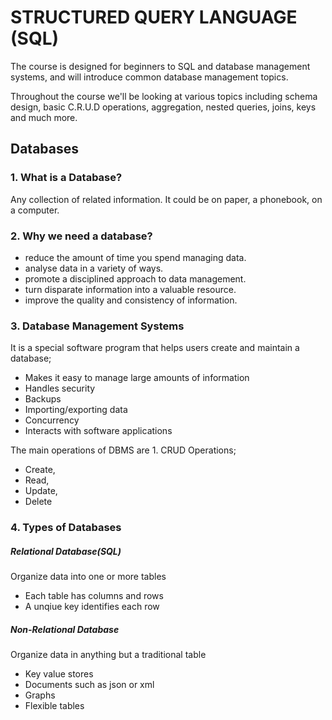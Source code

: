 # STRUCTURED QUERY LANGUAGE (SQL)
The course is designed for beginners to SQL and database management systems, and will introduce common database management topics.

Throughout the course we'll be looking at various topics including schema design, basic C.R.U.D operations, aggregation, nested queries, joins, keys and much more.

## Databases
### 1. What is a Database?

Any collection of related information. It could be on paper, a phonebook, on a computer.

### 2. Why we need a database?
- reduce the amount of time you spend managing data.
- analyse data in a variety of ways.
- promote a disciplined approach to data management.
- turn disparate information into a valuable resource.
- improve the quality and consistency of information.

### 3. Database Management Systems

It is a special software program that helps users create and maintain a database;
- Makes it easy to manage large amounts of information
- Handles security
- Backups
- Importing/exporting data
- Concurrency
- Interacts with software applications

The main operations of DBMS are
    1. CRUD Operations; 
- Create, 
- Read, 
- Update, 
- Delete

### 4. Types of Databases
##### Relational Database(SQL)

Organize data into one or more tables
- Each table has columns and rows
- A unqiue key identifies each row

##### Non-Relational Database

Organize data in anything but a traditional table
- Key value stores
- Documents such as json or xml
- Graphs
- Flexible tables